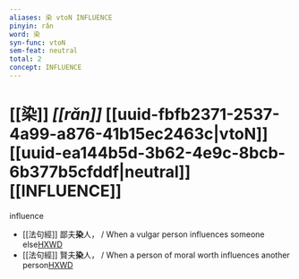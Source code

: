 ```yaml
---
aliases: 染 vtoN INFLUENCE
pinyin: rǎn
word: 染
syn-func: vtoN
sem-feat: neutral
total: 2
concept: INFLUENCE 
---
```

# [[染]] *[[rǎn]]*  [[uuid-fbfb2371-2537-4a99-a876-41b15ec2463c|vtoN]] [[uuid-ea144b5d-3b62-4e9c-8bcb-6b377b5cfddf|neutral]] [[INFLUENCE]]
influence
 - [[法句經]] 鄙夫**染**人， / When a vulgar person influences someone else[HXWD](https://hxwd.org/textview.html?location=KR6b0067_T_001-0562b.15)
 - [[法句經]] 賢夫**染**人， / When a person of moral worth influences another person[HXWD](https://hxwd.org/textview.html?location=KR6b0067_T_001-0562b.19)